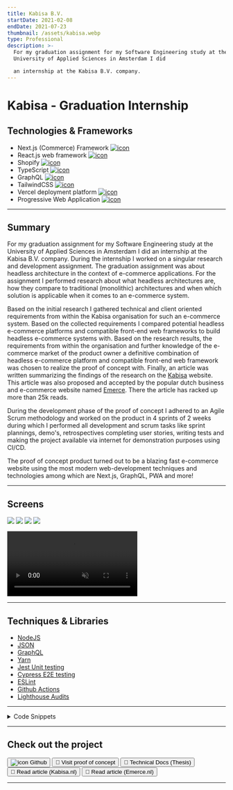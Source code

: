 ```yaml
---
title: Kabisa B.V.
startDate: 2021-02-08
endDate: 2021-07-23
thumbnail: /assets/kabisa.webp
type: Professional
description: >-
  For my graduation assignment for my Software Engineering study at the
  University of Applied Sciences in Amsterdam I did

  an internship at the Kabisa B.V. company.
---
```

# Kabisa - Graduation Internship

## Technologies & Frameworks

* Next.js (Commerce) Framework [![icon](/assets/nextjs.png)](https://nextjs.org/commerce)
* React.js web framework [![icon](/assets/react.png)](https://reactjs.org/)
* Shopify [![icon](/assets/shopify.png)](https://shopify.com/)
* TypeScript [![icon](/assets/typescript.png)](https://www.typescriptlang.org/)
* GraphQL [![icon](/assets/graphql.png)](https://www.graphql.org/)
* TailwindCSS [![icon](/assets/tailwindcss.png)](https://tailwindcss.com/)
* Vercel deployment platform [![icon](/assets/vercel.png)](https://vercel.com/)
* Progressive Web Application [![icon](/assets/pwa.png)](https://web.dev/progressive-web-apps/)

- - -

## Summary

For my graduation assignment for my Software Engineering study at the University of Applied Sciences in Amsterdam I did
an internship at the Kabisa B.V. company. During the internship I worked on a singular research and development assignment.
The graduation assignment was about headless architecture in the context of e-commerce applications. For the assignment I
performed research about what headless architectures are, how they compare to traditional (monolithic) architectures and
when which solution is applicable when it comes to an e-commerce system.

Based on the initial research I gathered technical and client oriented requirements from within the Kabisa organisation for
such an e-commerce system. Based on the collected requirements I compared potential headless e-commerce platforms and compatible
front-end web frameworks to build headless e-commerce systems with. Based on the research results, the requirements from
within the organisation and further knowledge of the e-commerce market of the product owner a definitive combination of headless e-commerce
platform and compatible front-end web framework was chosen to realize the proof of concept with. Finally, an article was written
summarizing the findings of the research on the [Kabisa](https://www.kabisa.nl/blog/de-kracht-achter-headless-e-commerce/) website.
This article was also proposed and accepted by the popular dutch business and e-commerce website named
[Emerce](https://www.emerce.nl/achtergrond/overstappen-naar-een-headless-platform-of-niet-de-belangrijkste-afwegingen).
There the article has racked up more than 25k reads.

During the development phase of the proof of concept I adhered to an Agile Scrum methodology and worked on the product in
4 sprints of 2 weeks during which I performed all development and scrum tasks like sprint plannings, demo's, retrospectives
completing user stories, writing tests and making the project available via internet for demonstration purposes using CI/CD.

The proof of concept product turned out to be a blazing fast e-commerce website using the most modern web-development
techniques and technologies among which are Next.js, GraphQL, PWA and more!

- - -

## Screens

<div class="images-grid">
<img src="/assets/kabisa_1.webp" />
<img src="/assets/kabisa_2.webp" />
<img src="/assets/kabisa_3.webp" />
<img src="/assets/kabisa_4.webp" />
</div>

<video autoplay muted loop playsinline controls src="/assets/kabisa.webm"></video>

- - -

## Techniques & Libraries

* [NodeJS](https://nodejs.org/)
* [JSON](https://json.org/)
* [GraphQL](https://graphql.org/)
* [Yarn](https://yarnpkg.com/)
* [Jest Unit testing](https://jestjs.io/)
* [Cypress E2E testing](https://www.cypress.io/)
* [ESLint](https://www.eslint.org/)
* [Github Actions](https://www.github.com/features/actions)
* [Lighthouse Audits](https://developers.google.com/web/tools/lighthouse/)

- - -

<details >
<summary>Code Snippets</summary>
<div>

The following are some code snippets of pieces of code I'm proud of from this project. The snippets demonstrate clean, concise and powerful code. *(Code has been compacted)*

**My Orders page**\
The My Orders page is responsible for displaying all past orders to any logged-in user. The past orders are retrieved using
client-side rendering and the page feature s infinite scrolling.

```javascript
export default function Orders(): JSX.Element {
  const [cursor, setCursor]     = useState<string | null>(null);
  const [orders, setOrders]     = useState<OrderEdge[]>([])
  const [atBottom, setAtBottom] = useState<boolean>(false)
  const [hasLoaded, setHasLoaded] = useState<boolean>(false)
  const router = useRouter()

  const { data, isLoading } = useCustomerOrders({ numberOfOrders: 10, cursor } )

  useEffect(() => { // When scrolled to bottom, if there are more items available, load them by setting new cursor
    if (atBottom) {
      if (orders.length && data?.orders.pageInfo.hasNextPage) {
        void router.push({ pathname: router.pathname }, undefined, { shallow: true }) // Trigger loader
        setCursor(orders[orders.length - 1].cursor)
      }
    }
    setAtBottom(false)
  }, [atBottom, data?.orders.pageInfo.hasNextPage, orders, orders.length, router])

  useEffect(() => { // Append new orders to previous orders
    if (!data?.orders.edges) return;
    setHasLoaded(true)
    setOrders(prevOrders => [...prevOrders, ...data.orders.edges])
  }, [data?.orders.edges])

  useEffect(() => { // Scroll eventListener for when at bottom of list
    const footer = document.getElementsByTagName('footer')[0]

    const scrollListener = throttle(function () {
      if ((window.innerHeight + window.scrollY) >= (document.body.offsetHeight - footer.offsetHeight)) {
        setAtBottom(true);
      } }, 500);

    window.addEventListener('scroll', scrollListener)

    return function cleanup() {
      window.removeEventListener('scroll', scrollListener)
    }
  }, [])

  return (
    <Container>
      <Text variant="pageHeading">My Orders</Text>
      <div className="flex-1 pt-4 lg:px-24 sm:px-12 flex flex-col flex-wrap 2xl:flex-row justify-center md:items-start gap-4 items-center">
        {!isLoading || hasLoaded ? <>
        {orders.length ? orders.map((order) => (
            <OrderCard key={order.node.id} order={order}/>
          ))
          :
          <div className="flex-1 px-4 py-24 sm:p-24 self-center flex flex-col justify-center items-center ">
          <span
            className="border border-dashed border-secondary rounded-full flex items-center justify-center w-16 h-16 p-12 bg-primary text-primary">
          <Bag className="absolute"/>
          </span>
            <h2 className="pt-6 text-2xl font-bold tracking-wide text-center">
              No orders found
            </h2>
            <p className="text-accent-6 px-10 text-center pt-2">
              Biscuit oat cake wafer icing ice cream tiramisu pudding cupcake.
            </p>
          </div>
        }
          </>
          : loadingPlaceholder }
      </div>
    </Container>
  )
}
```

**OrderCard component**\
This code snippet demonstrates the OrderCard component which is displayed as each individual past order of a logged in user.
The component takes a single Order object as property to present in the DOM towards the user.

```javascript
const OrderCard: FC<Props> = ({order}) => {

  const handleScroll = (event: React.UIEvent<HTMLElement>) => {
    const target = event.target as HTMLElement
    const scrolledToBottom = target.scrollTop === (target.scrollHeight - target.offsetHeight)
    const scrolledToTop = target.scrollTop === 0

    scrolledToBottom ? target.classList.add(s.atBottom) : target.classList.remove(s.atBottom)
    scrolledToTop ? target.classList.add(s.atTop) : target.classList.remove(s.atTop)
  };

  return (
  <div className={s.orderCard}>
    <h1 className={s.orderName}>Order: {order.node.name}</h1>
    <p className={s.orderSubTotal}>Subtotal: {displayAmount(order.node.subtotalPriceV2?.amount)} {order.node.subtotalPriceV2?.currencyCode}</p>
    <p className={s.orderShipping}>Shipping: { order.node.totalShippingPriceV2.amount !== "0.0" ? ( `${displayAmount(order.node.totalShippingPriceV2.amount)} ${order.node.totalShippingPriceV2.currencyCode}` ) : <span className={s.freeShipping}>Free</span> }</p>
    <hr className={s.ruler}/>
    <p className={s.orderTotal}>Total: {displayAmount(order.node.totalPriceV2.amount)} {order.node.totalPriceV2.currencyCode}</p>
    <p className={s.orderStatus}>Status: <span
      className={order.node.fulfillmentStatus.toLowerCase() == 'fulfilled' ? s.fulfilled : ''}>{capitalize(order.node.fulfillmentStatus)}</span>
    </p>
    <p className={s.orderDate}>{new Date(Date.parse(order.node.processedAt)).toDateString()}</p>
    <br/>
    <p className={s.orderProducts}>You bought:</p>
    <div className={`${s.orderItems} ${s.atTop} ${order.node.lineItems.edges.length < 4 ? s.atBottom : ''}`} onScroll={handleScroll}>
      <section className={s.fadein}/>
      {order.node.lineItems.edges && order.node.lineItems.edges.map((product) => (
        <div className={s.orderItem} key={product.node.variant?.id}>
          <a href={`/product/${product.node.variant?.product.handle || ''}`}>
            <img className={s.itemImage} src={product.node.variant?.product.images.edges[0].node.transformedSrc || placeholderImg} alt={product.node.variant?.product.images.edges[0].node.altText || 'Product image'}/>
            <span className={s.variant}>{product.node.variant?.product.title}</span>
          </a>
          <span className={s.amount}>: {product.node.quantity}x {displayAmount(product.node.variant?.priceV2.amount)} {product.node.variant?.priceV2.currencyCode}</span>
        </div>
      ))}
      <section className={s.fadeout}/>
    </div>
  </div>
  )
}
```

**Homepage component**\
This code snippet demonstrates static site generation with Next.js using the getStaticProps method. Also incremental
static site generation is demonstrated using the revalidate property. Products, pages, categories and brands are retrieved
from the shopify back-end system and then the page is statically generated.

```javascript
export async function getStaticProps({
  preview,
  locale,
  locales,
}: GetStaticPropsContext) {
  const config = { locale, locales }

  const productsPromise = commerce.getAllProducts({
    variables: { first: 12, sortKey: 'UPDATED_AT', reverse: true },
    config,
    preview,
  })

  const pagesPromise = commerce.getAllPages({ config, preview })
  const siteInfoPromise = commerce.getSiteInfo({ config, preview })
  const { products } = await productsPromise
  const { pages } = await pagesPromise
  const { categories, brands } = await siteInfoPromise

  return {
    props: {
      products,
      categories,
      brands,
      pages,
      locale,
    },
    revalidate: 60,
  }
}

export default function Home({
  products,
  categories,
  brands
}: InferGetStaticPropsType<typeof getStaticProps>) {
  const productsWithRecommendation = useProductsWithRecommendation(products);

  return (
    <>
      <HomeAllProductsGrid
        products={productsWithRecommendation}
        categories={categories}
        brands={brands}
      />
    </>
  )
}
```



</div>
</details>

- - -

## Check out the project

[<button>![icon](/assets/github.png) Github</button>](https://github.com/alianza/headless-commerce-poc)
[<button>🧪 Visit proof of concept</button>](https://headless-commerce-poc-alianza.vercel.app/)
[<button>📘 Technical Docs (Thesis)</button>](https://docs.google.com/document/d/1W-4FWoPjWZSUVByhn2np7s_VtTp6RyAerCbf5TDcjEQ/edit?usp=sharing)
[<button>📗 Read article (Kabisa.nl)</button>](https://www.kabisa.nl/blog/de-kracht-achter-headless-e-commerce/)
[<button>📕 Read article (Emerce.nl)</button>](https://www.emerce.nl/achtergrond/overstappen-naar-een-headless-platform-of-niet-de-belangrijkste-afwegingen)

- - -